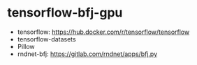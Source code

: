 # tensorflow-bfj-gpu
- tensorflow: https://hub.docker.com/r/tensorflow/tensorflow
- tensorflow-datasets
- Pillow
- rndnet-bfj: https://gitlab.com/rndnet/apps/bfj.py
